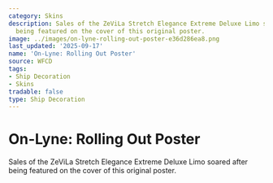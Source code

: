 ```yaml
---
category: Skins
description: Sales of the ZeViLa Stretch Elegance Extreme Deluxe Limo soared after
  being featured on the cover of this original poster.
image: ../images/on-lyne-rolling-out-poster-e36d286ea8.png
last_updated: '2025-09-17'
name: 'On-Lyne: Rolling Out Poster'
source: WFCD
tags:
- Ship Decoration
- Skins
tradable: false
type: Ship Decoration
---
```


# On-Lyne: Rolling Out Poster

Sales of the ZeViLa Stretch Elegance Extreme Deluxe Limo soared after being featured on the cover of this original poster.

